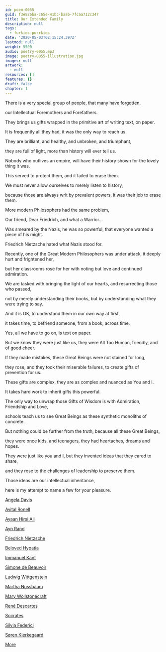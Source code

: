 ```yaml
---
id: poem-0055
guid: f3e826ba-c65e-41bc-baab-7fcaa712c347
title: Our Extended Family
description: null
tags:
  - furkies-purrkies
date: '2020-05-03T02:15:24.397Z'
lastmod: null
weight: 5500
audio: poetry-0055.mp3
image: poetry-0055-illustration.jpg
images: null
artwork:
  - null
resources: []
features: {}
draft: false
chapter: 1
---
```


There is a very special group of people, that many have forgotten,

our Intellectual Foremothers and Forefathers.

They brings us gifts wrapped in the primitive art of writing text, on paper.

It is frequently all they had, it was the only way to reach us.

They are brilliant, and healthy, and unbroken, and triumphant,

they are full of light, more than history will ever tell us.

Nobody who outlives an empire, will have their history shown for the lovely thing it was.

This served to protect them, and it failed to erase them.

We must never allow ourselves to merely listen to history,

because those are always writ by prevalent powers, it was their job to erase them.

More modern Philosophers had the same problem,

Our friend, Dear Friedrich, and what a Warrior...

Was smeared by the Nazis, he was so powerful, that everyone wanted a piece of his might.

Friedrich Nietzsche hated what Nazis stood for.

Recently, one of the Great Modern Philosophers was under attack, it deeply hurt and frightened her,

but her classrooms rose for her with noting but love and continued admiration.

We are tasked with bringing the light of our hearts, and resurrecting those who passed,

not by merely understanding their books, but by understanding what they were trying to say.

And it is OK, to understand them in our own way at first,

it takes time, to befriend someone, from a book, across time.

Yes, all we have to go on, is text on paper.

But we know they were just like us, they were All Too Human, friendly, and of good cheer.

If they made mistakes, these Great Beings were not stained for long,

they rose, and they took their miserable failures, to create gifts of prevention for us.

These gifts are complex, they are as complex and nuanced as You and I.

It takes hard work to inherit gifts this powerful.

The only way to unwrap those Gifts of Wisdom is with Admiration, Friendship and Love,

schools teach us to see Great Beings as these synthetic monoliths of concrete.

But nothing could be further from the truth, because all these Great Beings,

they were once kids, and teenagers, they had heartaches, dreams and hopes.

They were just like you and I, but they invented ideas that they cared to share,

and they rose to the challenges of leadership to preserve them.

Those ideas are our intellectual inheritance,

here is my attempt to name a few for your pleasure.

[Angela Davis](https://www.youtube.com/results?search_query=Angela+Davis)

[Avital Ronell](https://www.youtube.com/results?search_query=Avital+Ronell)

[Ayaan Hirsi Ali](https://www.youtube.com/results?search_query=Ayaan+Hirsi+Ali)

[Ayn Rand](https://www.youtube.com/results?search_query=Ayn+Rand)

[Friedrich Nietzsche](https://www.youtube.com/results?search_query=Friedrich+Nietzsche)

[Beloved Hypatia](https://www.youtube.com/results?search_query=Hypatia)

[Immanuel Kant](https://www.youtube.com/results?search_query=Immanuel+Kant)

[Simone de Beauvoir](https://www.youtube.com/results?search_query=Simone+de+Beauvoir)

[Ludwig Wittgenstein](https://www.youtube.com/results?search_query=Ludwig+Wittgenstein)

[Martha Nussbaum](https://www.youtube.com/results?search_query=Martha+Nussbaum)

[Mary Wollstonecraft](https://www.youtube.com/results?search_query=Mary+Wollstonecraft)

[René Descartes](https://www.youtube.com/results?search_query=Rene+Descartes)

[Socrates](https://www.youtube.com/results?search_query=Socrates)

[Silvia Federici](https://www.youtube.com/results?search_query=Silvia+Federici)

[Søren Kierkegaard](https://www.youtube.com/results?search_query=S%C3%B8ren+Kierkegaard)

[More](https://en.wikipedia.org/wiki/Lists_of_philosophers)
